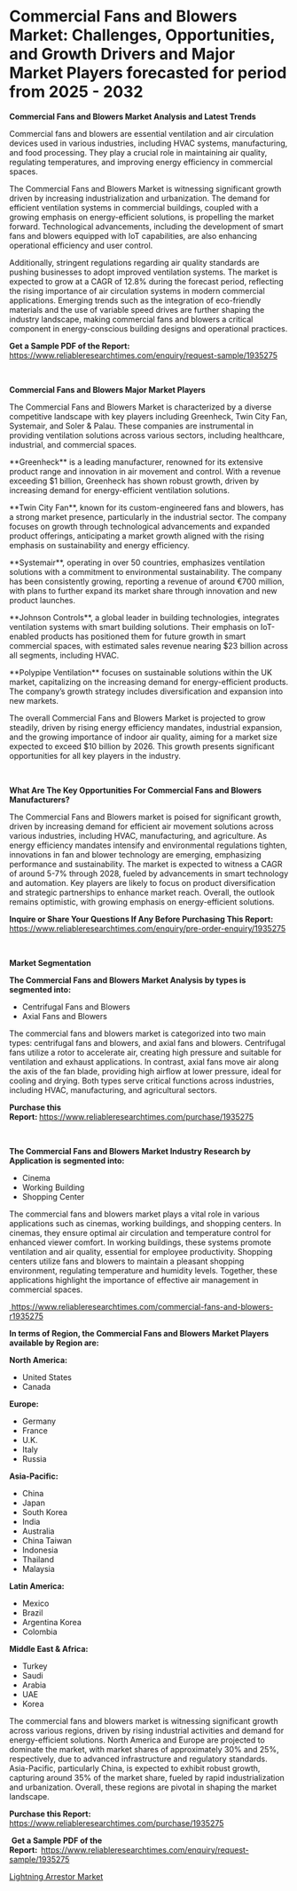<p><h1>Commercial Fans and Blowers Market: Challenges, Opportunities, and Growth Drivers and Major Market Players forecasted for period from 2025 - 2032</h1></p><p><strong>Commercial Fans and Blowers Market Analysis and Latest Trends</strong></p>
<p><p>Commercial fans and blowers are essential ventilation and air circulation devices used in various industries, including HVAC systems, manufacturing, and food processing. They play a crucial role in maintaining air quality, regulating temperatures, and improving energy efficiency in commercial spaces.</p><p>The Commercial Fans and Blowers Market is witnessing significant growth driven by increasing industrialization and urbanization. The demand for efficient ventilation systems in commercial buildings, coupled with a growing emphasis on energy-efficient solutions, is propelling the market forward. Technological advancements, including the development of smart fans and blowers equipped with IoT capabilities, are also enhancing operational efficiency and user control.</p><p>Additionally, stringent regulations regarding air quality standards are pushing businesses to adopt improved ventilation systems. The market is expected to grow at a CAGR of 12.8% during the forecast period, reflecting the rising importance of air circulation systems in modern commercial applications. Emerging trends such as the integration of eco-friendly materials and the use of variable speed drives are further shaping the industry landscape, making commercial fans and blowers a critical component in energy-conscious building designs and operational practices.</p></p>
<p><strong>Get a Sample PDF of the Report:&nbsp;</strong> <a href="https://www.reliableresearchtimes.com/enquiry/request-sample/1935275?utm_campaign=2440&utm_medium=2&utm_source=Github&utm_content=ia&utm_term=16022025&utm_id=commercial-fans-and-blowers">https://www.reliableresearchtimes.com/enquiry/request-sample/1935275</a></p>
<p>&nbsp;</p>
<p><strong>Commercial Fans and Blowers Major Market Players</strong></p>
<p><p>The Commercial Fans and Blowers Market is characterized by a diverse competitive landscape with key players including Greenheck, Twin City Fan, Systemair, and Soler & Palau. These companies are instrumental in providing ventilation solutions across various sectors, including healthcare, industrial, and commercial spaces.</p><p>**Greenheck** is a leading manufacturer, renowned for its extensive product range and innovation in air movement and control. With a revenue exceeding $1 billion, Greenheck has shown robust growth, driven by increasing demand for energy-efficient ventilation solutions.</p><p>**Twin City Fan**, known for its custom-engineered fans and blowers, has a strong market presence, particularly in the industrial sector. The company focuses on growth through technological advancements and expanded product offerings, anticipating a market growth aligned with the rising emphasis on sustainability and energy efficiency.</p><p>**Systemair**, operating in over 50 countries, emphasizes ventilation solutions with a commitment to environmental sustainability. The company has been consistently growing, reporting a revenue of around €700 million, with plans to further expand its market share through innovation and new product launches.</p><p>**Johnson Controls**, a global leader in building technologies, integrates ventilation systems with smart building solutions. Their emphasis on IoT-enabled products has positioned them for future growth in smart commercial spaces, with estimated sales revenue nearing $23 billion across all segments, including HVAC.</p><p>**Polypipe Ventilation** focuses on sustainable solutions within the UK market, capitalizing on the increasing demand for energy-efficient products. The company’s growth strategy includes diversification and expansion into new markets.</p><p>The overall Commercial Fans and Blowers Market is projected to grow steadily, driven by rising energy efficiency mandates, industrial expansion, and the growing importance of indoor air quality, aiming for a market size expected to exceed $10 billion by 2026. This growth presents significant opportunities for all key players in the industry.</p></p>
<p>&nbsp;</p>
<p><strong>What Are The Key Opportunities For Commercial Fans and Blowers Manufacturers?</strong></p>
<p><p>The Commercial Fans and Blowers market is poised for significant growth, driven by increasing demand for efficient air movement solutions across various industries, including HVAC, manufacturing, and agriculture. As energy efficiency mandates intensify and environmental regulations tighten, innovations in fan and blower technology are emerging, emphasizing performance and sustainability. The market is expected to witness a CAGR of around 5-7% through 2028, fueled by advancements in smart technology and automation. Key players are likely to focus on product diversification and strategic partnerships to enhance market reach. Overall, the outlook remains optimistic, with growing emphasis on energy-efficient solutions.</p></p>
<p><strong>Inquire or Share Your Questions If Any Before Purchasing This Report:</strong> <a href="https://www.reliableresearchtimes.com/enquiry/pre-order-enquiry/1935275?utm_campaign=2440&utm_medium=2&utm_source=Github&utm_content=ia&utm_term=16022025&utm_id=commercial-fans-and-blowers">https://www.reliableresearchtimes.com/enquiry/pre-order-enquiry/1935275</a></p>
<p>&nbsp;</p>
<p><strong>Market Segmentation</strong></p>
<p><strong>The Commercial Fans and Blowers Market Analysis by types is segmented into:</strong></p>
<p><ul><li>Centrifugal Fans and Blowers</li><li>Axial Fans and Blowers</li></ul></p>
<p><p>The commercial fans and blowers market is categorized into two main types: centrifugal fans and blowers, and axial fans and blowers. Centrifugal fans utilize a rotor to accelerate air, creating high pressure and suitable for ventilation and exhaust applications. In contrast, axial fans move air along the axis of the fan blade, providing high airflow at lower pressure, ideal for cooling and drying. Both types serve critical functions across industries, including HVAC, manufacturing, and agricultural sectors.</p></p>
<p><strong>Purchase this Report:&nbsp;</strong><a href="https://www.reliableresearchtimes.com/purchase/1935275?utm_campaign=2440&utm_medium=2&utm_source=Github&utm_content=ia&utm_term=16022025&utm_id=commercial-fans-and-blowers">https://www.reliableresearchtimes.com/purchase/1935275</a></p>
<p>&nbsp;</p>
<p><strong>The Commercial Fans and Blowers Market Industry Research by Application is segmented into:</strong></p>
<p><ul><li>Cinema</li><li>Working Building</li><li>Shopping Center</li></ul></p>
<p><p>The commercial fans and blowers market plays a vital role in various applications such as cinemas, working buildings, and shopping centers. In cinemas, they ensure optimal air circulation and temperature control for enhanced viewer comfort. In working buildings, these systems promote ventilation and air quality, essential for employee productivity. Shopping centers utilize fans and blowers to maintain a pleasant shopping environment, regulating temperature and humidity levels. Together, these applications highlight the importance of effective air management in commercial spaces.</p></p>
<p><a href="https://www.reliableresearchtimes.com/commercial-fans-and-blowers-r1935275?utm_campaign=2440&utm_medium=2&utm_source=Github&utm_content=ia&utm_term=16022025&utm_id=commercial-fans-and-blowers">&nbsp;https://www.reliableresearchtimes.com/commercial-fans-and-blowers-r1935275</a></p>
<p><strong>In terms of Region, the Commercial Fans and Blowers Market Players available by Region are:</strong></p>
<p>
    <p> <strong> North America: </strong>
        <ul>
            <li>United States</li>
            <li>Canada</li>
        </ul>
        </p> 
    <p> <strong> Europe: </strong>
        <ul>
            <li>Germany</li>
            <li>France</li>
            <li>U.K.</li>
            <li>Italy</li>
            <li>Russia</li>
        </ul>
        </p> 
    <p> <strong> Asia-Pacific: </strong>
        <ul>
            <li>China</li>
            <li>Japan</li>
            <li>South Korea</li>
            <li>India</li>
            <li>Australia</li>
            <li>China Taiwan</li>
            <li>Indonesia</li>
            <li>Thailand</li>
            <li>Malaysia</li>
        </ul>
        </p> 
    <p> <strong> Latin America: </strong>
        <ul>
            <li>Mexico</li>
            <li>Brazil</li>
            <li>Argentina Korea</li>
            <li>Colombia</li>
        </ul>
        </p> 
    <p> <strong> Middle East & Africa: </strong>
        <ul>
            <li>Turkey</li>
            <li>Saudi</li>
            <li>Arabia</li>
            <li>UAE</li>
            <li>Korea</li>
        </ul>
    </p>
    </p>
<p><p>The commercial fans and blowers market is witnessing significant growth across various regions, driven by rising industrial activities and demand for energy-efficient solutions. North America and Europe are projected to dominate the market, with market shares of approximately 30% and 25%, respectively, due to advanced infrastructure and regulatory standards. Asia-Pacific, particularly China, is expected to exhibit robust growth, capturing around 35% of the market share, fueled by rapid industrialization and urbanization. Overall, these regions are pivotal in shaping the market landscape.</p></p>
<p><strong>Purchase this Report: </strong><a href="https://www.reliableresearchtimes.com/purchase/1935275?utm_campaign=2440&utm_medium=2&utm_source=Github&utm_content=ia&utm_term=16022025&utm_id=commercial-fans-and-blowers">https://www.reliableresearchtimes.com/purchase/1935275</a></p>
<p>&nbsp;<strong>Get a Sample PDF of the Report:&nbsp;&nbsp;</strong><a href="https://www.reliableresearchtimes.com/enquiry/request-sample/1935275?utm_campaign=2440&utm_medium=2&utm_source=Github&utm_content=ia&utm_term=16022025&utm_id=commercial-fans-and-blowers">https://www.reliableresearchtimes.com/enquiry/request-sample/1935275</a></p>
<p><strong></strong></p>
<p><p><a href="https://github.com/pinzinyaah/Market-Research-Report-List-1/blob/main/lightning-arrestor-market.md?utm_campaign=2440&utm_medium=2&utm_source=Github&utm_content=ia&utm_term=16022025&utm_id=commercial-fans-and-blowers">Lightning Arrestor Market</a></p></p>